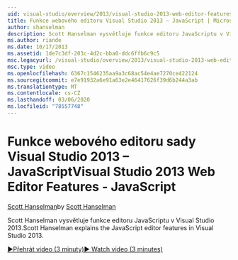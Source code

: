 ```yaml
---
uid: visual-studio/overview/2013/visual-studio-2013-web-editor-features-javascript
title: Funkce webového editoru Visual Studio 2013 – JavaScript | Microsoft Docs
author: shanselman
description: Scott Hanselman vysvětluje funkce editoru JavaScriptu v Visual Studio 2013.
ms.author: riande
ms.date: 10/17/2013
ms.assetid: 1de7c3df-203c-4d2c-bba0-ddc6ffb6c9c5
msc.legacyurl: /visual-studio/overview/2013/visual-studio-2013-web-editor-features-javascript
msc.type: video
ms.openlocfilehash: 6367c1546235aa9a3c68ac54e4ae7270ce422124
ms.sourcegitcommit: e7e91932a6e91a63e2e46417626f39d6b244a3ab
ms.translationtype: MT
ms.contentlocale: cs-CZ
ms.lasthandoff: 03/06/2020
ms.locfileid: "78557748"
---
```

# <a name="visual-studio-2013-web-editor-features---javascript"></a><span data-ttu-id="8d075-103">Funkce webového editoru sady Visual Studio 2013 – JavaScript</span><span class="sxs-lookup"><span data-stu-id="8d075-103">Visual Studio 2013 Web Editor Features - JavaScript</span></span>

<span data-ttu-id="8d075-104">[Scott Hanselman](https://github.com/shanselman)</span><span class="sxs-lookup"><span data-stu-id="8d075-104">by [Scott Hanselman](https://github.com/shanselman)</span></span>

<span data-ttu-id="8d075-105">Scott Hanselman vysvětluje funkce editoru JavaScriptu v Visual Studio 2013.</span><span class="sxs-lookup"><span data-stu-id="8d075-105">Scott Hanselman explains the JavaScript editor features in Visual Studio 2013.</span></span>

[<span data-ttu-id="8d075-106">&#9654;Přehrát video (3 minuty)</span><span class="sxs-lookup"><span data-stu-id="8d075-106">&#9654; Watch video (3 minutes)</span></span>](https://channel9.msdn.com/Blogs/ASP-NET-Site-Videos/visual-studio-2013-web-editor-features-javascript)
